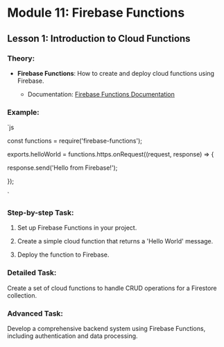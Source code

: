# Module 11: Firebase Functions

## Lesson 1: Introduction to Cloud Functions

### Theory:

- **Firebase Functions**: How to create and deploy cloud functions using Firebase.

  - Documentation: [Firebase Functions Documentation](https://firebase.google.com/docs/functions)

### Example:

`js

const functions = require('firebase-functions');



exports.helloWorld = functions.https.onRequest((request, response) => {

  response.send('Hello from Firebase!');

});

` 

### Step-by-step Task:

1. Set up Firebase Functions in your project.

2. Create a simple cloud function that returns a 'Hello World' message.

3. Deploy the function to Firebase.

### Detailed Task:

Create a set of cloud functions to handle CRUD operations for a Firestore collection.

### Advanced Task:

Develop a comprehensive backend system using Firebase Functions, including authentication and data processing.

